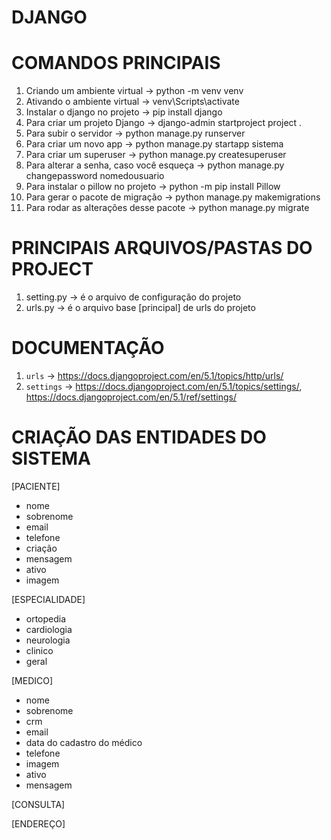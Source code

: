 # DJANGO

# COMANDOS PRINCIPAIS

1. Criando um ambiente virtual -> python -m venv venv
2. Ativando o ambiente virtual -> venv\Scripts\activate
3. Instalar o django no projeto -> pip install django
4. Para criar um projeto Django -> django-admin startproject project .
5. Para subir o servidor -> python manage.py runserver
6. Para criar um novo app -> python manage.py startapp sistema
7. Para criar um superuser -> python manage.py createsuperuser
8. Para alterar a senha, caso você esqueça -> python manage.py changepassword nomedousuario
9. Para instalar o pillow no projeto -> python -m pip install Pillow
10. Para gerar o pacote de migração -> python manage.py makemigrations
11. Para rodar as alterações desse pacote -> python manage.py migrate

# PRINCIPAIS ARQUIVOS/PASTAS DO PROJECT
1. setting.py -> é o arquivo de configuração do projeto
2. urls.py -> é o arquivo base [principal] de urls do projeto

# DOCUMENTAÇÃO
1. `urls` -> https://docs.djangoproject.com/en/5.1/topics/http/urls/
2. `settings` -> https://docs.djangoproject.com/en/5.1/topics/settings/, https://docs.djangoproject.com/en/5.1/ref/settings/

# CRIAÇÃO DAS ENTIDADES DO SISTEMA

[PACIENTE] 
- nome 
- sobrenome 
- email 
- telefone 
- criação 
- mensagem 
- ativo 
- imagem

[ESPECIALIDADE] 
- ortopedia 
- cardiologia 
- neurologia 
- clinico 
- geral

[MEDICO] 
- nome 
- sobrenome 
- crm 
- email 
- data do cadastro do médico 
- telefone 
- imagem 
- ativo 
- mensagem

[CONSULTA]

[ENDEREÇO]